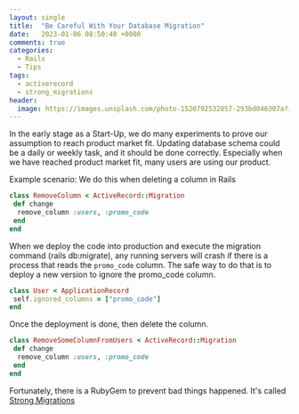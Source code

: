 ```yaml
---
layout: single
title:  "Be Careful With Your Database Migration"
date:   2023-01-06 08:50:40 +0000
comments: true
categories:
  - Rails
  - Tips
tags:
  - activerecord
  - strong_migrations
header:
  image: https://images.unsplash.com/photo-1520792532857-293bd046307a?ixlib=rb-4.0.3&ixid=MnwxMjA3fDB8MHxwaG90by1wYWdlfHx8fGVufDB8fHx8&auto=format&fit=crop&w=1470&h=300&q=80
---
```


In the early stage as a Start-Up, we do many experiments to prove our assumption to reach product market fit.
Updating database schema could be a daily or weekly task, and it should be done correctly.
Especially when we have reached product market fit, many users are using our product.

Example scenario:
We do this when deleting a column in Rails

```ruby
class RemoveColumn < ActiveRecord::Migration
 def change
  remove_column :users, :promo_code
 end
end
```

When we deploy the code into production and execute the migration command (rails db:migrate), any running servers will crash if there is a process that reads the `promo_code` column.
The safe way to do that is to deploy a new version to ignore the promo_code column.

```ruby
class User < ApplicationRecord
 self.ignored_columns = ["promo_code"]
end
```

Once the deployment is done, then delete the column.

```ruby
class RemoveSomeColumnFromUsers < ActiveRecord::Migration
 def change
  remove_column :users, :promo_code
 end
end
```

Fortunately, there is a RubyGem to prevent bad things happened. It's called [Strong Migrations](https://github.com/ankane/strong_migrations) 

